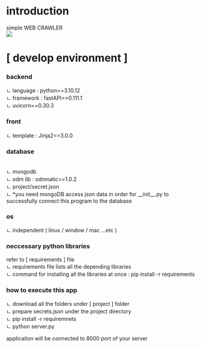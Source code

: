 <h1>introduction</h1>
simple WEB CRAWLER<br>
<img src="https://github.com/Yujunmo/crawler_fast_api/issues/1#issue-2422644294"/>

<h1>[ develop environment ]</h1>

<h3>backend</h3> 
 ㄴ language : python==3.10.12<br>
 ㄴ framework : fastAPI==0.111.1<br>
 ㄴ uvicorn==0.30.3<br>
	
<h3>front</h3> 
 ㄴ template : Jinja2==3.0.0

<h3>database</h3>
<br>
 ㄴ mongodb<br>
 ㄴ odm lib : odmnatic==1.0.2 <br>
 ㄴ project/secret.json <br>
 ㄴ *you need mongoDB access json data in order for __init__.py to successfully connect this program to the database <br>

<h3>os</h3>
 ㄴ independent ( linux / window / mac ...etc ) 

<h3>neccessary python libraries</h3>
 refer to [ requirements ] file <br>
 ㄴ requirements file lists all the depending libraries<br>
 ㄴ command for installing all the libraries at once :  pip install -r requirements   <br>

<h3>how to execute this app</h3>
  ㄴ download all the folders under [ project ] folder<br>
  ㄴ prepare secrets.json under the project directory <br>
  ㄴ pip install -r requiremnets <br>
  ㄴ python server.py

applicaiton will be connected to 8000 port of your server<br>
